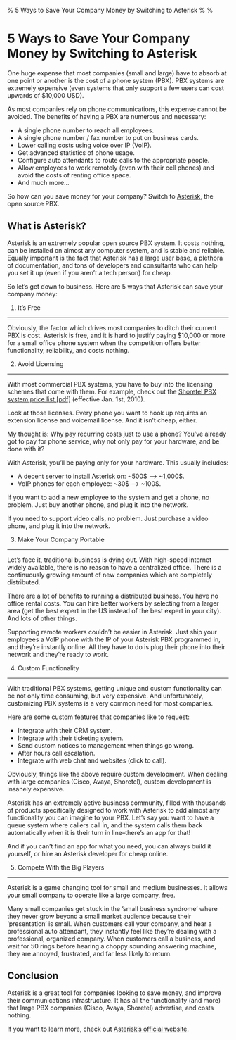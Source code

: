 % 5 Ways to Save Your Company Money by Switching to Asterisk
%
%

5 Ways to Save Your Company Money by Switching to Asterisk
==========================================================

One huge expense that most companies (small and large) have to absorb at
one point or another is the cost of a phone system (PBX). PBX systems
are extremely expensive (even systems that only support a few users can
cost upwards of \$10,000 USD).

As most companies rely on phone communications, this expense cannot be
avoided. The benefits of having a PBX are numerous and necessary:

-   A single phone number to reach all employees.
-   A single phone number / fax number to put on business cards.
-   Lower calling costs using voice over IP (VoIP).
-   Get advanced statistics of phone usage.
-   Configure auto attendants to route calls to the appropriate people.
-   Allow employees to work remotely (even with their cell phones) and
    avoid the costs of renting office space.
-   And much more…

So how can you save money for your company? Switch to
[Asterisk](http://www.asterisk.org/), the open source PBX.

What is Asterisk?
-----------------

Asterisk is an extremely popular open source PBX system. It costs
nothing, can be installed on almost any computer system, and is stable
and reliable. Equally important is the fact that Asterisk has a large
user base, a plethora of documentation, and tons of developers and
consultants who can help you set it up (even if you aren’t a tech
person) for cheap.

So let’s get down to business. Here are 5 ways that Asterisk can save
your company money:

1. It’s Free
------------

Obviously, the factor which drives most companies to ditch their current
PBX is cost. Asterisk is free, and it is hard to justify paying \$10,000
or more for a small office phone system when the competition offers
better functionality, reliability, and costs nothing.

2. Avoid Licensing
------------------

With most commercial PBX systems, you have to buy into the licensing
schemes that come with them. For example, check out the [Shoretel PBX
system price list
[pdf]](http://www.peppm.org/Products/ShoreTel/price.pdf) (effective Jan.
1st, 2010).

Look at those licenses. Every phone you want to hook up requires an
extension license and voicemail license. And it isn’t cheap, either.

My thought is: Why pay recurring costs just to use a phone? You’ve
already got to pay for phone service, why not only pay for your
hardware, and be done with it?

With Asterisk, you’ll be paying only for your hardware. This usually
includes:

-   A decent server to install Asterisk on: \~500\$ –\> \~1,000\$.
-   VoIP phones for each employee: \~30\$ –\> \~100\$.

If you want to add a new employee to the system and get a phone, no
problem. Just buy another phone, and plug it into the network.

If you need to support video calls, no problem. Just purchase a video
phone, and plug it into the network.

3. Make Your Company Portable
-----------------------------

Let’s face it, traditional business is dying out. With high-speed
internet widely available, there is no reason to have a centralized
office. There is a continuously growing amount of new companies which
are completely distributed.

There are a lot of benefits to running a distributed business. You have
no office rental costs. You can hire better workers by selecting from a
larger area (get the best expert in the US instead of the best expert in
your city). And lots of other things.

Supporting remote workers couldn’t be easier in Asterisk. Just ship your
employees a VoIP phone with the IP of your Asterisk PBX programmed in,
and they’re instantly online. All they have to do is plug their phone
into their network and they’re ready to work.

4. Custom Functionality
-----------------------

With traditional PBX systems, getting unique and custom functionality
can be not only time consuming, but very expensive. And unfortunately,
customizing PBX systems is a very common need for most companies.

Here are some custom features that companies like to request:

-   Integrate with their CRM system.
-   Integrate with their ticketing system.
-   Send custom notices to management when things go wrong.
-   After hours call escalation.
-   Integrate with web chat and websites (click to call).

Obviously, things like the above require custom development. When
dealing with large companies (Cisco, Avaya, Shoretel), custom
development is insanely expensive.

Asterisk has an extremely active business community, filled with
thousands of products specifically designed to work with Asterisk to add
almost any functionality you can imagine to your PBX. Let’s say you want
to have a queue system where callers call in, and the system calls them
back automatically when it is their turn in line–there’s an app for
that!

And if you can’t find an app for what you need, you can always build it
yourself, or hire an Asterisk developer for cheap online.

5. Compete With the Big Players
-------------------------------

Asterisk is a game changing tool for small and medium businesses. It
allows your small company to operate like a large company, free.

Many small companies get stuck in the ’small business syndrome’ where
they never grow beyond a small market audience because their
‘presentation’ is small. When customers call your company, and hear a
professional auto attendant, they instantly feel like they’re dealing
with a professional, organized company. When customers call a business,
and wait for 50 rings before hearing a choppy sounding answering
machine, they are annoyed, frustrated, and far less likely to return.

Conclusion
----------

Asterisk is a great tool for companies looking to save money, and
improve their communications infrastructure. It has all the
functionality (and more) that large PBX companies (Cisco, Avaya,
Shoretel) advertise, and costs nothing.

If you want to learn more, check out [Asterisk’s official
website](http://www.asterisk.org/).
